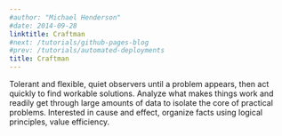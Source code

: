 ```yaml
---
#author: "Michael Henderson"
#date: 2014-09-28
linktitle: Craftman
#next: /tutorials/github-pages-blog
#prev: /tutorials/automated-deployments
title: Craftman
---
```


Tolerant and flexible, quiet observers until a problem appears, then act quickly to find workable solutions. Analyze what makes things work and readily get through large amounts of data to isolate the core of practical problems. Interested in cause and effect, organize facts using logical principles, value efficiency.

